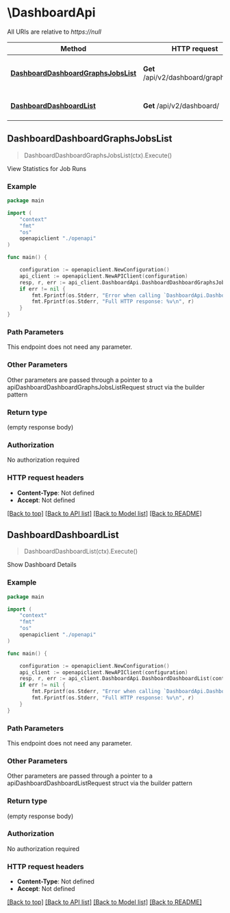 # \DashboardApi

All URIs are relative to *https://null*

Method | HTTP request | Description
------------- | ------------- | -------------
[**DashboardDashboardGraphsJobsList**](DashboardApi.md#DashboardDashboardGraphsJobsList) | **Get** /api/v2/dashboard/graphs/jobs/ |  View Statistics for Job Runs
[**DashboardDashboardList**](DashboardApi.md#DashboardDashboardList) | **Get** /api/v2/dashboard/ | Show Dashboard Details



## DashboardDashboardGraphsJobsList

> DashboardDashboardGraphsJobsList(ctx).Execute()

 View Statistics for Job Runs



### Example

```go
package main

import (
    "context"
    "fmt"
    "os"
    openapiclient "./openapi"
)

func main() {

    configuration := openapiclient.NewConfiguration()
    api_client := openapiclient.NewAPIClient(configuration)
    resp, r, err := api_client.DashboardApi.DashboardDashboardGraphsJobsList(context.Background()).Execute()
    if err != nil {
        fmt.Fprintf(os.Stderr, "Error when calling `DashboardApi.DashboardDashboardGraphsJobsList``: %v\n", err)
        fmt.Fprintf(os.Stderr, "Full HTTP response: %v\n", r)
    }
}
```

### Path Parameters

This endpoint does not need any parameter.

### Other Parameters

Other parameters are passed through a pointer to a apiDashboardDashboardGraphsJobsListRequest struct via the builder pattern


### Return type

 (empty response body)

### Authorization

No authorization required

### HTTP request headers

- **Content-Type**: Not defined
- **Accept**: Not defined

[[Back to top]](#) [[Back to API list]](../README.md#documentation-for-api-endpoints)
[[Back to Model list]](../README.md#documentation-for-models)
[[Back to README]](../README.md)


## DashboardDashboardList

> DashboardDashboardList(ctx).Execute()

Show Dashboard Details

### Example

```go
package main

import (
    "context"
    "fmt"
    "os"
    openapiclient "./openapi"
)

func main() {

    configuration := openapiclient.NewConfiguration()
    api_client := openapiclient.NewAPIClient(configuration)
    resp, r, err := api_client.DashboardApi.DashboardDashboardList(context.Background()).Execute()
    if err != nil {
        fmt.Fprintf(os.Stderr, "Error when calling `DashboardApi.DashboardDashboardList``: %v\n", err)
        fmt.Fprintf(os.Stderr, "Full HTTP response: %v\n", r)
    }
}
```

### Path Parameters

This endpoint does not need any parameter.

### Other Parameters

Other parameters are passed through a pointer to a apiDashboardDashboardListRequest struct via the builder pattern


### Return type

 (empty response body)

### Authorization

No authorization required

### HTTP request headers

- **Content-Type**: Not defined
- **Accept**: Not defined

[[Back to top]](#) [[Back to API list]](../README.md#documentation-for-api-endpoints)
[[Back to Model list]](../README.md#documentation-for-models)
[[Back to README]](../README.md)

